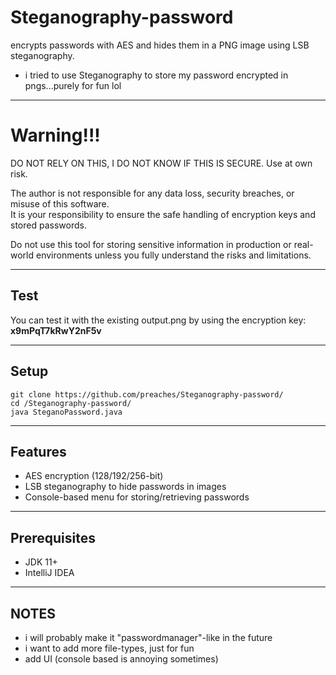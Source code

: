 ﻿# Steganography-password
 
 encrypts passwords with AES and hides them in a PNG image using LSB steganography.
- i tried to use Steganography to store my password encrypted in pngs...purely for fun lol
___
# Warning!!!
DO NOT RELY ON THIS, I DO NOT KNOW IF THIS IS SECURE.
Use at own risk.

The author is not responsible for any data loss, security breaches, or misuse of this software.  
It is your responsibility to ensure the safe handling of encryption keys and stored passwords.

Do not use this tool for storing sensitive information in production or real-world environments unless you fully understand the risks and limitations.
___
## Test
You can test it with the existing output.png by using the encryption key: **x9mPqT7kRwY2nF5v**
___
## Setup 
```
git clone https://github.com/preaches/Steganography-password/
cd /Steganography-password/
java SteganoPassword.java
```
___
## Features

- AES encryption (128/192/256-bit)
- LSB steganography to hide passwords in images
- Console-based menu for storing/retrieving passwords
___
## Prerequisites

- JDK 11+
- IntelliJ IDEA
___
## NOTES
- i will probably make it "passwordmanager"-like in the future
- i want to add more file-types, just for fun
- add UI (console based is annoying sometimes)
